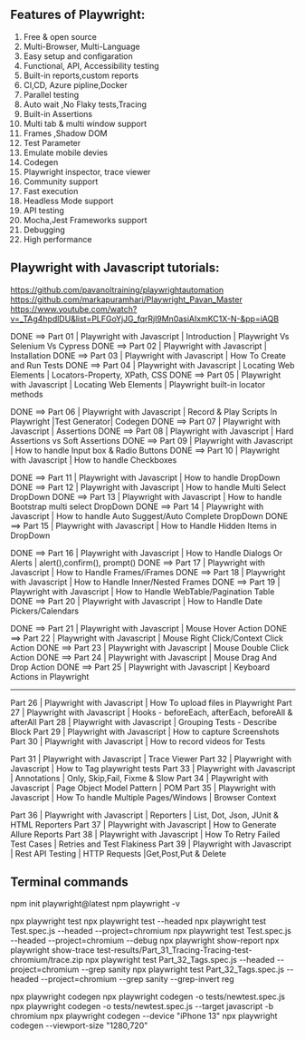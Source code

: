 Features of Playwright:
----------------------

01. Free & open source
02. Multi-Browser, Multi-Language
03. Easy setup and configaration
04. Functional, API, Accessibility testing
05. Built-in reports,custom reports
06. CI,CD, Azure pipline,Docker
07. Parallel testing
08. Auto wait ,No Flaky tests,Tracing
09. Built-in Assertions
10. Multi tab & multi window support
11. Frames ,Shadow DOM
12. Test Parameter
13. Emulate mobile devies
14. Codegen
15. Playwright inspector, trace viewer
16. Community support
17. Fast execution
18. Headless Mode support
19. API testing
20. Mocha,Jest Frameworks support
21. Debugging
22. High performance


Playwright with Javascript tutorials:
------------------------------------
https://github.com/pavanoltraining/playwrightautomation
https://github.com/markapuramhari/Playwright_Pavan_Master
https://www.youtube.com/watch?v=_TAg4hpdlDU&list=PLFGoYjJG_fqrRjl9Mn0asiAIxmKC1X-N-&pp=iAQB


DONE ==> Part 01 | Playwright with Javascript | Introduction | Playwright Vs Selenium Vs Cypress
DONE ==> Part 02 | Playwright with Javascript | Installation
DONE ==> Part 03 | Playwright with Javascript | How To Create and Run Tests
DONE ==> Part 04 | Playwright with Javascript | Locating Web Elements | Locators-Property, XPath, CSS
DONE ==> Part 05 | Playwright with Javascript | Locating Web Elements | Playwright built-in locator methods

DONE ==> Part 06 | Playwright with Javascript | Record & Play Scripts In Playwright |Test Generator| Codegen
DONE ==> Part 07 | Playwright with Javascript | Assertions
DONE ==> Part 08 | Playwright with Javascript | Hard Assertions vs Soft Assertions
DONE ==> Part 09 | Playwright with Javascript | How to handle Input box & Radio Buttons
DONE ==> Part 10 | Playwright with Javascript | How to handle Checkboxes

DONE ==> Part 11 | Playwright with Javascript | How to handle DropDown
DONE ==> Part 12 | Playwright with Javascript | How to handle Multi Select DropDown
DONE ==> Part 13 | Playwright with Javascript | How to handle Bootstrap multi select DropDown
DONE ==> Part 14 | Playwright with Javascript | How to handle Auto Suggest/Auto Complete DropDown
DONE ==> Part 15 | Playwright with Javascript | How to Handle Hidden Items in DropDown

DONE ==> Part 16 | Playwright with Javascript | How to Handle Dialogs Or Alerts | alert(),confirm(), prompt()
DONE ==> Part 17 | Playwright with Javascript | How to Handle Frames/iFrames
DONE ==> Part 18 | Playwright with Javascript | How to Handle Inner/Nested Frames
DONE ==> Part 19 | Playwright with Javascript | How to Handle WebTable/Pagination Table
DONE ==> Part 20 | Playwright with Javascript | How to Handle Date Pickers/Calendars

DONE ==> Part 21 | Playwright with Javascript | Mouse Hover Action
DONE ==> Part 22 | Playwright with Javascript | Mouse Right Click/Context Click Action
DONE ==> Part 23 | Playwright with Javascript | Mouse Double Click Action
DONE ==> Part 24 | Playwright with Javascript | Mouse Drag And Drop Action
DONE ==> Part 25 | Playwright with Javascript | Keyboard Actions in Playwright

--------------------------------------------------------------------------------------

Part 26 | Playwright with Javascript | How To upload files in Playwright
Part 27 | Playwright with Javascript | Hooks - beforeEach, afterEach, beforeAll & afterAll
Part 28 | Playwright with Javascript | Grouping Tests - Describe Block
Part 29 | Playwright with Javascript | How to capture Screenshots
Part 30 | Playwright with Javascript | How to record videos for Tests

Part 31 | Playwright with Javascript | Trace Viewer
Part 32 | Playwright with Javascript | How to Tag playwright tests
Part 33 | Playwright with Javascript | Annotations | Only, Skip,Fail, Fixme & Slow
Part 34 | Playwright with Javascript | Page Object Model Pattern | POM
Part 35 | Playwright with Javascript | How To handle Multiple Pages/Windows | Browser Context

Part 36 | Playwright with Javascript | Reporters | List, Dot, Json, JUnit & HTML Reporters
Part 37 | Playwright with Javascript | How to Generate Allure Reports
Part 38 | Playwright with Javascript | How To Retry Failed Test Cases | Retries and Test Flakiness
Part 39 | Playwright with Javascript | Rest API Testing | HTTP Requests |Get,Post,Put & Delete


Terminal commands
-----------------
npm init playwright@latest
npm playwright -v

npx playwright test
npx playwright test --headed
npx playwright test Test.spec.js --headed --project=chromium
npx playwright test Test.spec.js --headed --project=chromium --debug
npx playwright show-report
npx playwright show-trace test-results/Part_31_Tracing-Tracing-test-chromium/trace.zip
npx playwright test Part_32_Tags.spec.js --headed --project=chromium --grep sanity
npx playwright test Part_32_Tags.spec.js --headed --project=chromium --grep sanity --grep-invert reg

npx playwright codegen
npx playwright codegen -o tests/newtest.spec.js
npx playwright codegen -o tests/newtest.spec.js --target javascript -b chromium
npx playwright codegen  --device "iPhone 13"
npx playwright codegen --viewport-size "1280,720"


